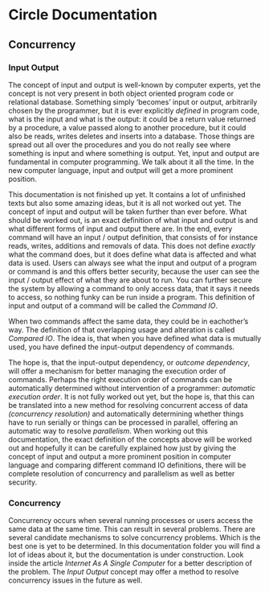 ﻿Circle Documentation
====================

Concurrency
------------

### Input Output

The concept of input and output is well-known by computer experts, yet the concept is not very present in both object oriented program code or relational database. Something simply ‘becomes’ input or output, arbitrarily chosen by the programmer, but it is ever explicitly *defined* in program code, what is the input and what is the output: it could be a return value returned by a procedure, a value passed along to another procedure, but it could also be reads, writes deletes and inserts into a database. Those things are spread out all over the procedures and you do not really see where something is input and where something is output. Yet, input and output are fundamental in computer programming. We talk about it all the time. In the new computer language, input and output will get a more prominent position.

This documentation is not finished up yet. It contains a lot of unfinished texts but also some amazing ideas, but it is all not worked out yet. The concept of input and output will be taken further than ever before. What should be worked out, is an exact definition of what input and output is and what different forms of input and output there are. In the end, every command will have an input / output definition, that consists of for instance reads, writes, additions and removals of data. This does not define *exactly* what the command does, but it does define what data is affected and what data is used. Users can always see what the input and output of a program or command is and this offers better security, because the user can see the input / output effect of what they are about to run. You can further secure the system by allowing a command to only access data, that it says it needs to access, so nothing funky can be run inside a program. This definition of input and output of a command will be called the *Command IO*.

When two commands affect the same data, they could be in eachother’s way. The definition of that overlapping usage and alteration is called *Compared IO*. The idea is, that when you have defined what data is mutually used, you have defined the input-output dependency of commands.

The hope is, that the input-output dependency, or *outcome dependency*, will offer a mechanism for better managing the execution order of commands. Perhaps the right execution order of commands can be automatically determined without intervention of a programmer: *automatic execution order*. It is not fully worked out yet, but the hope is, that this can be translated into a new method for resolving concurrent access of data *(concurrency resolution)* and automatically determining whether things have to run serially or things can be processed in parallel, offering an automatic way to resolve *parallelism*. When working out this documentation, the exact definition of the concepts above will be worked out and hopefully it can be carefully explained how just by giving the concept of input and output a more prominent position in computer language and comparing different command IO definitions, there will be complete resolution of concurrency and parallelism as well as better security.

### Concurrency

Concurrency occurs when several running processes or users access the same data at the same time. This can result in several problems. There are several candidate mechanisms to solve concurrency problems. Which is the best one is yet to be determined. In this documentation folder you will find a lot of ideas about it, but the documentation is under construction. Look inside the article *Internet As A Single Computer* for a better description of the problem. The *Input Output* concept may offer a method to resolve concurrency issues in the future as well.
